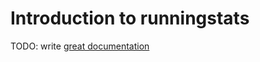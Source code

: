 # Introduction to runningstats

TODO: write [great documentation](http://jacobian.org/writing/what-to-write/)
